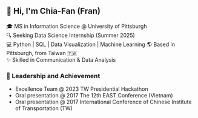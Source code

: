 ## 👋 Hi, I'm Chia-Fan (Fran)

🎓 MS in Information Science @ University of Pittsburgh  
🔍 Seeking Data Science Internship (Summer 2025)  
💻 Python | SQL | Data Visualization | Machine Learning
🌎 Based in Pittsburgh, from Taiwan 🇹🇼  
✨ Skilled in Communication & Data Analysis

### 📌 Leadership and Achievement
- Excellence Team @ 2023 TW Presidential Hackathon 
- Oral presentation @ 2017 The 12th EAST Conference (Vietnam)
- Oral presentation @ 2017 International Conference of Chinese Institute of Transportation (TW)
